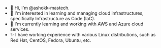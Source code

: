 - 👋 Hi, I'm @ashokk-mastech.
- 👀 I'm interested in learning and managing cloud infrastructures, specifically Infrastructure as Code (IaC).
- 🌱 I'm currently learning and working with AWS and Azure cloud services.
- ✨ I have working experience with various Linux distributions, such as Red Hat, CentOS, Fedora, Ubuntu, etc.


<!---
ashokk-mastech/ashokk-mastech is a ✨ special ✨ repository because its `README.md` (this file) appears on your GitHub profile.
You can click the Preview link to take a look at your changes.
--->
